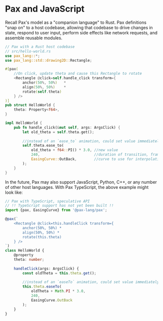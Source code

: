 # Pax and JavaScript

Recall Pax's model as a "companion language" to Rust.  Pax definitions "snap on" to a host codebase, allowing that codebase to drive changes in state, respond to user input, perform side effects like network requests, and assemble reusable modules.

```rust
// Pax with a Rust host codebase
// src/hello-world.rs
use pax_lang::*;
use pax_lang::std::drawing2D::Rectangle;

#[pax(
    //On click, update theta and cause this Rectangle to rotate
    <Rectangle @click=self.handle_click transform={
        anchor(50%, 50%)   * 
        align(50%, 50%)    * 
        rotate(self.theta) 
    } />
)]
pub struct HelloWorld {
    theta: Property<f64>,
}

impl HelloWorld {
    pub fn handle_click(&mut self, args: ArgsClick) {
        let old_theta = self.theta.get();
        
        //instead of an `ease_to` animation, could set value immediately with `self.theta.set(...)`
        self.theta.ease_to(
            old_theta + f64::PI() * 3.0, //new value
            240,                         //duration of transition, frames
            EasingCurve::OutBack,        //curve to use for interpolation 
        );
    }
}
```

In the future, Pax may also support JavaScript, Python, C++, or any number of other host languages.  With Pax TypeScript, the above example might look like:

```typescript
// Pax with TypeScript, speculative API
// !! TypeScript support has not yet been built !!
import {pax, EasingCurve} from '@pax-lang/pax';

@pax(`
    <Rectangle @click=this.handleClick transform={
        anchor(50%, 50%) *
        align(50%, 50%) *
        rotate(this.theta)
    } />
`)
class HelloWorld {
    @property
    theta: number;
    
    handleClick(args: ArgsClick) {
        const oldTheta = this.theta.get();
        
        //instead of an `easeTo` animation, could set value immediately with `self.theta.set(...)`
        this.theta.easeTo(
            oldTheta + Math.PI * 3.0,
            240,
            EasingCurve.OutBack
        );
    }
}

```